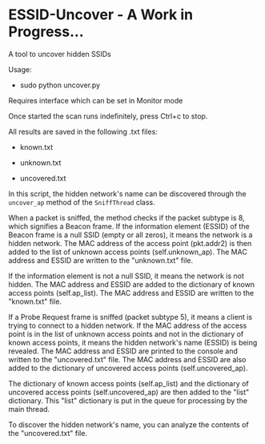 # ESSID-Uncover - A Work in Progress...
A tool to uncover hidden SSIDs

Usage:
  - sudo python uncover.py

Requires interface which can be set in Monitor mode

Once started the scan runs indefinitely, press Ctrl+c to stop.

All results are saved in the following .txt files:

 - known.txt 
  
 - unknown.txt
  
 - uncovered.txt

In this script, the hidden network's name can be discovered through the `uncover_ap` method of the `SniffThread` class. 

When a packet is sniffed, the method checks if the packet subtype is 8, which signifies a Beacon frame. If the information element (ESSID) of the Beacon frame is a null SSID (empty or all zeros), it means the network is a hidden network. The MAC address of the access point (pkt.addr2) is then added to the list of unknown access points (self.unknown_ap). The MAC address and ESSID are written to the "unknown.txt" file.

If the information element is not a null SSID, it means the network is not hidden. The MAC address and ESSID are added to the dictionary of known access points (self.ap_list). The MAC address and ESSID are written to the "known.txt" file.

If a Probe Request frame is sniffed (packet subtype 5), it means a client is trying to connect to a hidden network. If the MAC address of the access point is in the list of unknown access points and not in the dictionary of known access points, it means the hidden network's name (ESSID) is being revealed. The MAC address and ESSID are printed to the console and written to the "uncovered.txt" file. The MAC address and ESSID are also added to the dictionary of uncovered access points (self.uncovered_ap).

The dictionary of known access points (self.ap_list) and the dictionary of uncovered access points (self.uncovered_ap) are then added to the "list" dictionary. This "list" dictionary is put in the queue for processing by the main thread.

To discover the hidden network's name, you can analyze the contents of the "uncovered.txt" file.
  
